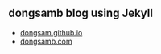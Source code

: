 ## dongsamb blog using Jekyll
- [dongsam.github.io](http://dongsam.github.io)
- [dongsamb.com](http://dongsamb.com)
